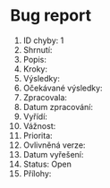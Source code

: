 # Bug report

1. ID chyby: 1
2. Shrnutí:
3. Popis:
4. Kroky:
5. Výsledky:
6. Očekávané výsledky:
7. Zpracovala:
8. Datum zpracování:
9. Vyřídí:
10. Vážnost:
11. Priorita:
12. Ovlivněná verze:
13. Datum vyřešení:
14. Status: Open
15. Přílohy: 


